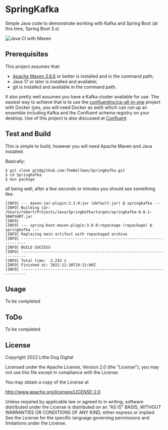 # SpringKafka
Simple Java code to demonstrate working with Kafka and Spring Boot (at this time, Spring Boot 3.x)

![Java CI with Maven](https://github.com/TheBellman/SpringKafka/workflows/Java%20CI%20with%20Maven/badge.svg?branch=main)

## Prerequisites
This project assumes that:

 - [Apache Maven 3.8.6](https://maven.apache.org) or better is installed and in the command path;
 - Java 17 or later is installed and available;
 - git is installed and available in the command path.

It also pretty well assumes you have a Kafka cluster available for use. The easiest way to achieve that is to use the [confluentinc/cp-all-in-one](https://github.com/confluentinc/cp-all-in-one) project with Docker (yes, you will need Docker as well) which can run up an ensemble including Kafka and the Confluent schema registry on your desktop. Use of this project is also discussed at [Confluent](https://docs.confluent.io/platform/current/tutorials/build-your-own-demos.html)

## Test and Build
This is simple to build, however you will need Apache Maven and Java installed.

Basically:

```commandline
$ git clone git@github.com:TheBellman/SpringKafka.git
$ cd SpringKafka
$ mvn package
```

all being well, after a few seconds or minutes you should see something like:

```commandline
[INFO] --- maven-jar-plugin:3.3.0:jar (default-jar) @ springkafka ---
[INFO] Building jar: /Users/robert/Projects/Java/SpringKafka/target/springkafka-0.0.1-SNAPSHOT.jar
[INFO] 
[INFO] --- spring-boot-maven-plugin:3.0.0:repackage (repackage) @ springkafka ---
[INFO] Replacing main artifact with repackaged archive
[INFO] ------------------------------------------------------------------------
[INFO] BUILD SUCCESS
[INFO] ------------------------------------------------------------------------
[INFO] Total time:  2.242 s
[INFO] Finished at: 2022-12-10T19:13:00Z
[INFO] ------------------------------------------------------------------------
```

## Usage
To be completed

## ToDo
To be completed

## License

Copyright 2022 Little Dog Digital

Licensed under the Apache License, Version 2.0 (the "License"); you may not use this file except in compliance with the License.

You may obtain a copy of the License at

http://www.apache.org/licenses/LICENSE-2.0

Unless required by applicable law or agreed to in writing, software distributed under the License is distributed on an "AS IS" BASIS, WITHOUT WARRANTIES OR CONDITIONS OF ANY KIND, either express or implied. See the License for the specific language governing permissions and limitations under the License.

